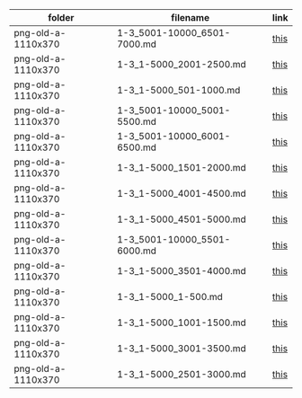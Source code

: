 | folder | filename | link |
|--------|----------|------|
|png-old-a-1110x370|1-3_5001-10000_6501-7000.md|[this](https://github.com/dbchord/cdn/blob/master/_/png-old-a-1110x370/1-3_5001-10000_6501-7000.md)|
|png-old-a-1110x370|1-3_1-5000_2001-2500.md|[this](https://github.com/dbchord/cdn/blob/master/_/png-old-a-1110x370/1-3_1-5000_2001-2500.md)|
|png-old-a-1110x370|1-3_1-5000_501-1000.md|[this](https://github.com/dbchord/cdn/blob/master/_/png-old-a-1110x370/1-3_1-5000_501-1000.md)|
|png-old-a-1110x370|1-3_5001-10000_5001-5500.md|[this](https://github.com/dbchord/cdn/blob/master/_/png-old-a-1110x370/1-3_5001-10000_5001-5500.md)|
|png-old-a-1110x370|1-3_5001-10000_6001-6500.md|[this](https://github.com/dbchord/cdn/blob/master/_/png-old-a-1110x370/1-3_5001-10000_6001-6500.md)|
|png-old-a-1110x370|1-3_1-5000_1501-2000.md|[this](https://github.com/dbchord/cdn/blob/master/_/png-old-a-1110x370/1-3_1-5000_1501-2000.md)|
|png-old-a-1110x370|1-3_1-5000_4001-4500.md|[this](https://github.com/dbchord/cdn/blob/master/_/png-old-a-1110x370/1-3_1-5000_4001-4500.md)|
|png-old-a-1110x370|1-3_1-5000_4501-5000.md|[this](https://github.com/dbchord/cdn/blob/master/_/png-old-a-1110x370/1-3_1-5000_4501-5000.md)|
|png-old-a-1110x370|1-3_5001-10000_5501-6000.md|[this](https://github.com/dbchord/cdn/blob/master/_/png-old-a-1110x370/1-3_5001-10000_5501-6000.md)|
|png-old-a-1110x370|1-3_1-5000_3501-4000.md|[this](https://github.com/dbchord/cdn/blob/master/_/png-old-a-1110x370/1-3_1-5000_3501-4000.md)|
|png-old-a-1110x370|1-3_1-5000_1-500.md|[this](https://github.com/dbchord/cdn/blob/master/_/png-old-a-1110x370/1-3_1-5000_1-500.md)|
|png-old-a-1110x370|1-3_1-5000_1001-1500.md|[this](https://github.com/dbchord/cdn/blob/master/_/png-old-a-1110x370/1-3_1-5000_1001-1500.md)|
|png-old-a-1110x370|1-3_1-5000_3001-3500.md|[this](https://github.com/dbchord/cdn/blob/master/_/png-old-a-1110x370/1-3_1-5000_3001-3500.md)|
|png-old-a-1110x370|1-3_1-5000_2501-3000.md|[this](https://github.com/dbchord/cdn/blob/master/_/png-old-a-1110x370/1-3_1-5000_2501-3000.md)|
